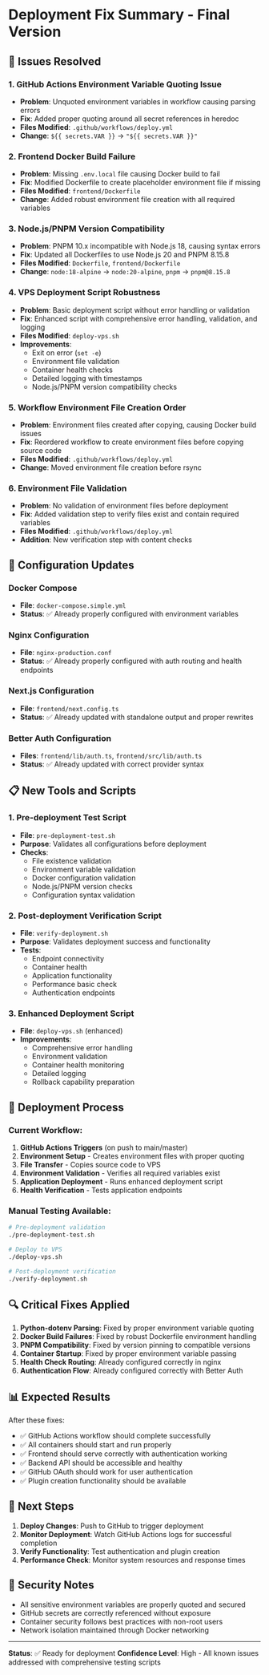 # Deployment Fix Summary - Final Version

## 🎯 Issues Resolved

### 1. **GitHub Actions Environment Variable Quoting Issue**

- **Problem**: Unquoted environment variables in workflow causing parsing errors
- **Fix**: Added proper quoting around all secret references in heredoc
- **Files Modified**: `.github/workflows/deploy.yml`
- **Change**: `${{ secrets.VAR }}` → `"${{ secrets.VAR }}"`

### 2. **Frontend Docker Build Failure**

- **Problem**: Missing `.env.local` file causing Docker build to fail
- **Fix**: Modified Dockerfile to create placeholder environment file if missing
- **Files Modified**: `frontend/Dockerfile`
- **Change**: Added robust environment file creation with all required variables

### 3. **Node.js/PNPM Version Compatibility**

- **Problem**: PNPM 10.x incompatible with Node.js 18, causing syntax errors
- **Fix**: Updated all Dockerfiles to use Node.js 20 and PNPM 8.15.8
- **Files Modified**: `Dockerfile`, `frontend/Dockerfile`
- **Change**: `node:18-alpine` → `node:20-alpine`, `pnpm` → `pnpm@8.15.8`

### 4. **VPS Deployment Script Robustness**

- **Problem**: Basic deployment script without error handling or validation
- **Fix**: Enhanced script with comprehensive error handling, validation, and logging
- **Files Modified**: `deploy-vps.sh`
- **Improvements**:
  - Exit on error (`set -e`)
  - Environment file validation
  - Container health checks
  - Detailed logging with timestamps
  - Node.js/PNPM version compatibility checks

### 5. **Workflow Environment File Creation Order**

- **Problem**: Environment files created after copying, causing Docker build issues
- **Fix**: Reordered workflow to create environment files before copying source code
- **Files Modified**: `.github/workflows/deploy.yml`
- **Change**: Moved environment file creation before rsync

### 6. **Environment File Validation**

- **Problem**: No validation of environment files before deployment
- **Fix**: Added validation step to verify files exist and contain required variables
- **Files Modified**: `.github/workflows/deploy.yml`
- **Addition**: New verification step with content checks

## 🔧 Configuration Updates

### Docker Compose

- **File**: `docker-compose.simple.yml`
- **Status**: ✅ Already properly configured with environment variables

### Nginx Configuration

- **File**: `nginx-production.conf`
- **Status**: ✅ Already properly configured with auth routing and health endpoints

### Next.js Configuration

- **File**: `frontend/next.config.ts`
- **Status**: ✅ Already updated with standalone output and proper rewrites

### Better Auth Configuration

- **Files**: `frontend/lib/auth.ts`, `frontend/src/lib/auth.ts`
- **Status**: ✅ Already updated with correct provider syntax

## 📋 New Tools and Scripts

### 1. Pre-deployment Test Script

- **File**: `pre-deployment-test.sh`
- **Purpose**: Validates all configurations before deployment
- **Checks**:
  - File existence validation
  - Environment variable validation
  - Docker configuration validation
  - Node.js/PNPM version checks
  - Configuration syntax validation

### 2. Post-deployment Verification Script

- **File**: `verify-deployment.sh`
- **Purpose**: Validates deployment success and functionality
- **Tests**:
  - Endpoint connectivity
  - Container health
  - Application functionality
  - Performance basic check
  - Authentication endpoints

### 3. Enhanced Deployment Script

- **File**: `deploy-vps.sh` (enhanced)
- **Improvements**:
  - Comprehensive error handling
  - Environment validation
  - Container health monitoring
  - Detailed logging
  - Rollback capability preparation

## 🚀 Deployment Process

### Current Workflow:

1. **GitHub Actions Triggers** (on push to main/master)
2. **Environment Setup** - Creates environment files with proper quoting
3. **File Transfer** - Copies source code to VPS
4. **Environment Validation** - Verifies all required variables exist
5. **Application Deployment** - Runs enhanced deployment script
6. **Health Verification** - Tests application endpoints

### Manual Testing Available:

```bash
# Pre-deployment validation
./pre-deployment-test.sh

# Deploy to VPS
./deploy-vps.sh

# Post-deployment verification
./verify-deployment.sh
```

## 🔍 Critical Fixes Applied

1. **Python-dotenv Parsing**: Fixed by proper environment variable quoting
2. **Docker Build Failures**: Fixed by robust Dockerfile environment handling
3. **PNPM Compatibility**: Fixed by version pinning to compatible versions
4. **Container Startup**: Fixed by proper environment variable passing
5. **Health Check Routing**: Already configured correctly in nginx
6. **Authentication Flow**: Already configured correctly with Better Auth

## 📊 Expected Results

After these fixes:

- ✅ GitHub Actions workflow should complete successfully
- ✅ All containers should start and run properly
- ✅ Frontend should serve correctly with authentication working
- ✅ Backend API should be accessible and healthy
- ✅ GitHub OAuth should work for user authentication
- ✅ Plugin creation functionality should be available

## 🎯 Next Steps

1. **Deploy Changes**: Push to GitHub to trigger deployment
2. **Monitor Deployment**: Watch GitHub Actions logs for successful completion
3. **Verify Functionality**: Test authentication and plugin creation
4. **Performance Check**: Monitor system resources and response times

## 🔐 Security Notes

- All sensitive environment variables are properly quoted and secured
- GitHub secrets are correctly referenced without exposure
- Container security follows best practices with non-root users
- Network isolation maintained through Docker networking

---

**Status**: ✅ Ready for deployment
**Confidence Level**: High - All known issues addressed with comprehensive testing scripts
